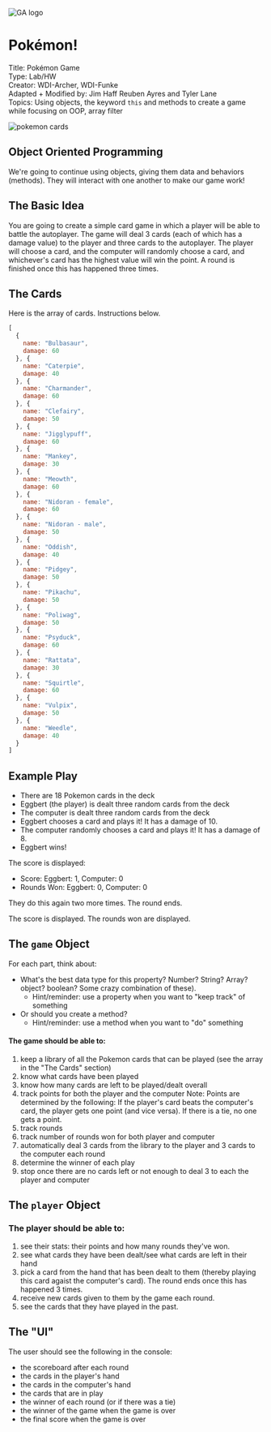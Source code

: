 ![GA logo](https://camo.githubusercontent.com/6ce15b81c1f06d716d753a61f5db22375fa684da/68747470733a2f2f67612d646173682e73332e616d617a6f6e6177732e636f6d2f70726f64756374696f6e2f6173736574732f6c6f676f2d39663838616536633963333837313639306533333238306663663535376633332e706e67)

# Pokémon!

Title: Pokémon Game<br>
Type: Lab/HW<br>
Creator: WDI-Archer, WDI-Funke <br>
Adapted + Modified by: Jim Haff Reuben Ayres and Tyler Lane<br>
Topics: Using objects, the keyword `this` and methods to create a game while focusing on OOP, array filter<br>

![pokemon cards](https://i.ytimg.com/vi/5pDthGSHo58/maxresdefault.jpg)

## Object Oriented Programming
We're going to continue using objects, giving them data and behaviors (methods). They will interact with one another to make our game work!

## The Basic Idea
You are going to create a simple card game in which a player will be able to battle the autoplayer.  The game will deal 3 cards (each of which has a damage value) to the player and three cards to the autoplayer.  The player will choose a card, and the computer will randomly choose a card, and whichever's card has the highest value will win the point.  A round is finished once this has happened three times. 


## The Cards

Here is the array of cards.  Instructions below.

```javascript
[
  {
    name: "Bulbasaur",
    damage: 60
  }, {
    name: "Caterpie",
    damage: 40
  }, {
    name: "Charmander",
    damage: 60
  }, {
    name: "Clefairy",
    damage: 50
  }, {
    name: "Jigglypuff",
    damage: 60
  }, {
    name: "Mankey",
    damage: 30
  }, {
    name: "Meowth",
    damage: 60
  }, {
    name: "Nidoran - female",
    damage: 60
  }, {
    name: "Nidoran - male",
    damage: 50
  }, {
    name: "Oddish",
    damage: 40
  }, {
    name: "Pidgey",
    damage: 50
  }, {
    name: "Pikachu",
    damage: 50
  }, {
    name: "Poliwag",
    damage: 50
  }, {
    name: "Psyduck",
    damage: 60
  }, {
    name: "Rattata",
    damage: 30
  }, {
    name: "Squirtle",
    damage: 60
  }, {
    name: "Vulpix",
    damage: 50
  }, {
    name: "Weedle", 
    damage: 40
  }
]
```

## Example Play
- There are 18 Pokemon cards in the deck
- Eggbert (the player) is dealt three random cards from the deck
- The computer is dealt three random cards from the deck
- Eggbert chooses a card and plays it! It has a damage of 10.
- The computer randomly chooses a card and plays it! It has a damage of 8.
- Eggbert wins!

The score is displayed: 
- Score: Eggbert: 1, Computer: 0
- Rounds Won: Eggbert: 0, Computer: 0

They do this again two more times. 
The round ends.

The score is displayed.
The rounds won are displayed.


## The `game` Object

For each part, think about:
* What's the best data type for this property? Number? String? Array? object? boolean? Some crazy combination of these).  
  * Hint/reminder: use a property when you want to "keep track" of something
* Or should you create a method?
  * Hint/reminder: use a method when you want to "do" something

#### The game should be able to:

1. keep a library of all the Pokemon cards that can be played (see the array in the "The Cards" section)
2. know what cards have been played
3. know how many cards are left to be played/dealt overall
4. track points for both the player and the computer
    Note: Points are determined by the following: If the player's card beats the computer's card, the player gets one point (and vice versa). If there is a tie, no one gets a point.
5. track rounds
6. track number of rounds won for both player and computer
7. automatically deal 3 cards from the library to the player and 3 cards to the computer each round
8. determine the winner of each play
9. stop once there are no cards left or not enough to deal 3 to each the player and computer


## The `player` Object

### The player should be able to:

1. see their stats: their points and how many rounds they've won.
2. see what cards they have been dealt/see what cards are left in their hand
3. pick a card from the hand that has been dealt to them (thereby playing this card agaist the computer's card). The round ends once this has happened 3 times.
4. receive new cards given to them by the game each round.
5. see the cards that they have played in the past.


## The "UI"

The user should see the following in the console:

- the scoreboard after each round
- the cards in the player's hand
- the cards in the computer's hand
- the cards that are in play
- the winner of each round (or if there was a tie)
- the winner of the game when the game is over 
- the final score when the game is over

